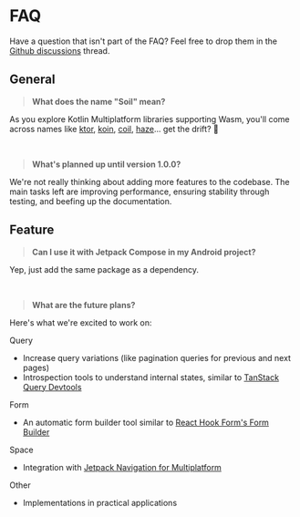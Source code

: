 # FAQ

Have a question that isn't part of the FAQ?
Feel free to drop them in the [Github discussions](https://github.com/soil-kt/soil/discussions) thread.

## General

> **What does the name "Soil" mean?**

As you explore Kotlin Multiplatform libraries supporting Wasm, 
you'll come across names like [ktor], [koin], [coil], [haze]... get the drift? :full_moon_with_face:

<br/>

> **What's planned up until version 1.0.0?**

We're not really thinking about adding more features to the codebase. 
The main tasks left are improving performance, ensuring stability through testing, and beefing up the documentation.

## Feature

> **Can I use it with Jetpack Compose in my Android project?**

Yep, just add the same package as a dependency.

<br/>

> **What are the future plans?**

Here's what we're excited to work on:

Query

- Increase query variations (like pagination queries for previous and next pages)
- Introspection tools to understand internal states, similar to [TanStack Query Devtools](https://tanstack.com/query/latest/docs/framework/react/devtools)

Form

- An automatic form builder tool similar to [React Hook Form's Form Builder](https://react-hook-form.com/form-builder)

Space

- Integration with [Jetpack Navigation for Multiplatform](https://github.com/JetBrains/compose-multiplatform/issues/85)

Other

- Implementations in practical applications

[ktor]: https://github.com/ktorio/ktor
[koin]: https://github.com/InsertKoinIO/koin
[coil]: https://github.com/coil-kt/coil
[haze]: https://github.com/chrisbanes/haze
